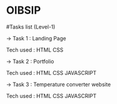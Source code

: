 # OIBSIP

#Tasks list  (Level-1)

-> Task 1 : Landing Page

   Tech used : HTML CSS

-> Task 2 : Portfolio

   Tech used : HTML CSS JAVASCRIPT 

-> Task 3 : Temperature converter website

   Tech used : HTML CSS JAVASCRIPT
